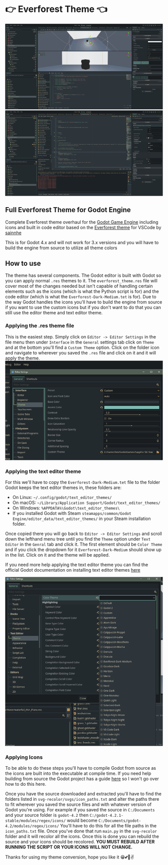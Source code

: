 # :point_right: Everforest Theme :point_left:

![img](examples/editor%20with%20viewport%20and%20shader.png)
![img](examples/editor%20with%20text%20editor%20and%20output%20panel.png)

## Full Everforest Theme for Godot Engine

Complete Everforest theme overhaul for the [Godot Game Engine](https://github.com/godotengine) including icons and built in code editor based on the [Everforest theme](https://github.com/sainnhe/everforest-vscode) for VSCode by [sainnhe](https://github.com/sainnhe)

This is for Godot 4.x and will not work for 3.x versions and you will have to build the engine from source to utilize all theme colors

## How to use

The theme has several components. The Godot editor is built with Godot so you can apply normal `.res` themes to it. The `everforest_theme.res` file will cover most of the changes needed but isn't capable of handling certain elements such as the icons (which is what the Python script is for) and the code editor (which is what the `Everforest-Dark-Medium.tet` is for). Due to the way Godot handles the icons you'll have to build the engine from source if you want to use the custom icons but if you don't want to do that you can still use the editor theme and text editor theme.

### Applying the .res theme file

This is the easiest step. Simply click on `Editor -> Editor Settings` in the file menu then under `Interface` in the `General` settings tab click on `Theme` and at the bottom you'll find a `Custom Theme` option. Click on the folder icon and navigate to wherever you saved the `.res` file and click on it and it will apply the theme.
![img](examples/add%20theme.png)

### Applying the text editor theme

For this we'll have to copy the `Everforest-Dark-Medium.tet` file to the folder Godot keeps the text editor themes in, these folders are: 
- On Linux: `~/.config/godot/text_editor_themes/`
- On macOS: `~/Library/Application Support/Godot/text_editor_themes/`
- On Windows: `%APPDATA%\Godot\text_editor_themes\`
- If you installed Godot with Steam `steamapps/common/Godot Engine/editor_data/text_editor_themes/`
in your Steam installation folder.

Once copied there you will go back to `Editor -> Editor Settings` and scroll down the lefthand menu tree until you find the `Theme` option under `Text Editor` in the `Genral` tab and click it. The first element should be `Color Theme` and if you click the dropdown for it `Everforest-Dark-Medium` should show up in the list. Click on it and the theme will be applied.

If you need more help applying the text editor theme you can find the official Godot documentation on installing text editor themes [here](https://github.com/godotengine/godot-syntax-themes/tree/master)

![img](examples/add%20text%20editor%20theme.png)

### Applying Icons

To be able to do these steps you'll have to compile Godot from source as the icons are built into the executable at compile time. If you need help building from source the Godot project has a guide [here](https://docs.godotengine.org/en/stable/contributing/development/compiling/index.html) so I won't go over how to do this here.

Once you have the source downloaded and extracted you'll have to find the folders listed in `svg-recolor/svgs/icon_paths.txt` and alter the paths there to fit wherever you saved the source files and with whatever version of Godot you're using. For example if you saved the source in `C:/Documents` and your source folder is `godot-4.2` then `C:/godot-4.2.1-stable/modules/regex/icons/` would become `C:/Documents/godot-4.2/modules/regex/icons/`
You'll have to do this for all the file paths in the `icon_paths.txt` file. Once you've done that run `main.py` in the `svg-recolor` folder and it will recolor all the icons. Once this is done you can rebuild the source and your icons should be recolored. **YOU MUST REBUILD AFTER RUNNING THE SCRIPT OR YOUR ICONS WILL NOT CHANGE.**

Thanks for using my theme conversion, hope you like it :grin::two_hearts::revolving_hearts::v: